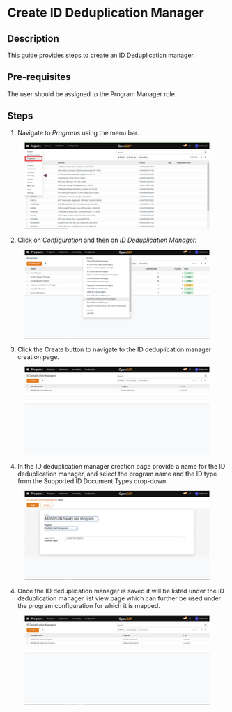 # Create ID Deduplication Manager

## Description

This guide provides steps to create an ID Deduplication manager.

## Pre-requisites

The user should be assigned to the Program Manager role.

## Steps

1. Navigate to _Programs_ using the menu bar.

<figure><img src="../../../.gitbook/assets/programs.png" alt=""><figcaption></figcaption></figure>

2. Click on _Configuration_ and then on _ID Deduplication Manager._

<figure><img src="../../../.gitbook/assets/configuration (1).png" alt=""><figcaption></figcaption></figure>

3. Click the Create button to navigate to the ID deduplication manager creation page.

<figure><img src="../../../.gitbook/assets/id-deduplication-listview-page.png" alt=""><figcaption></figcaption></figure>

4. In the ID deduplication manager creation page provide a name for the ID deduplication manager, and select the program name and the ID type from the Supported ID Document Types drop-down.

<figure><img src="../../../.gitbook/assets/id-deduplication-creation-page.png" alt=""><figcaption></figcaption></figure>

4. Once the ID deduplication manager is saved it will be listed under the ID deduplication manager list view page which can further be used under the program configuration for which it is mapped.

<figure><img src="../../../.gitbook/assets/id-deduplication-listview.png" alt=""><figcaption></figcaption></figure>

